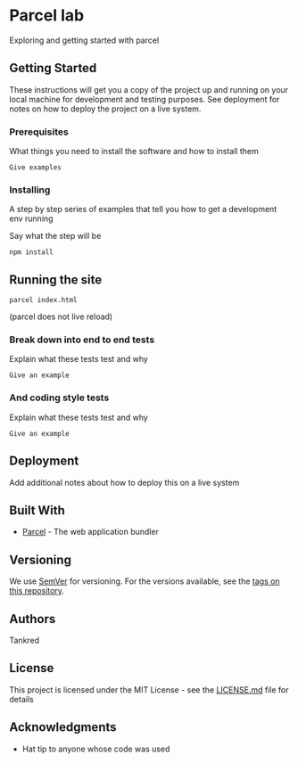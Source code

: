 # Parcel lab

Exploring and getting started with parcel

## Getting Started

These instructions will get you a copy of the project up and running on your local machine for development and testing purposes. See deployment for notes on how to deploy the project on a live system.

### Prerequisites

What things you need to install the software and how to install them

```
Give examples
```

### Installing

A step by step series of examples that tell you how to get a development env running

Say what the step will be

```
npm install
```

## Running the site

```
parcel index.html
```

(parcel does not live reload)

### Break down into end to end tests

Explain what these tests test and why

```
Give an example
```

### And coding style tests

Explain what these tests test and why

```
Give an example
```

## Deployment

Add additional notes about how to deploy this on a live system

## Built With

* [Parcel](https://parceljs.org/) - The web application bundler

## Versioning

We use [SemVer](http://semver.org/) for versioning. For the versions available, see the [tags on this repository](https://github.com/your/project/tags). 

## Authors

Tankred

## License

This project is licensed under the MIT License - see the [LICENSE.md](LICENSE.md) file for details

## Acknowledgments

* Hat tip to anyone whose code was used


